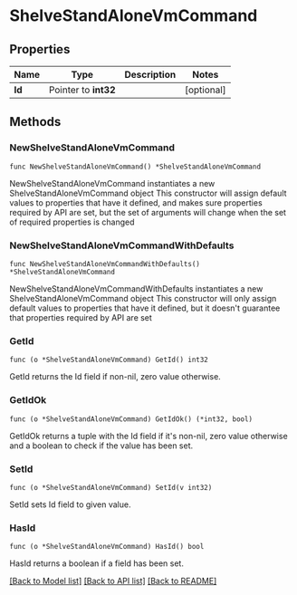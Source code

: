 # ShelveStandAloneVmCommand

## Properties

Name | Type | Description | Notes
------------ | ------------- | ------------- | -------------
**Id** | Pointer to **int32** |  | [optional] 

## Methods

### NewShelveStandAloneVmCommand

`func NewShelveStandAloneVmCommand() *ShelveStandAloneVmCommand`

NewShelveStandAloneVmCommand instantiates a new ShelveStandAloneVmCommand object
This constructor will assign default values to properties that have it defined,
and makes sure properties required by API are set, but the set of arguments
will change when the set of required properties is changed

### NewShelveStandAloneVmCommandWithDefaults

`func NewShelveStandAloneVmCommandWithDefaults() *ShelveStandAloneVmCommand`

NewShelveStandAloneVmCommandWithDefaults instantiates a new ShelveStandAloneVmCommand object
This constructor will only assign default values to properties that have it defined,
but it doesn't guarantee that properties required by API are set

### GetId

`func (o *ShelveStandAloneVmCommand) GetId() int32`

GetId returns the Id field if non-nil, zero value otherwise.

### GetIdOk

`func (o *ShelveStandAloneVmCommand) GetIdOk() (*int32, bool)`

GetIdOk returns a tuple with the Id field if it's non-nil, zero value otherwise
and a boolean to check if the value has been set.

### SetId

`func (o *ShelveStandAloneVmCommand) SetId(v int32)`

SetId sets Id field to given value.

### HasId

`func (o *ShelveStandAloneVmCommand) HasId() bool`

HasId returns a boolean if a field has been set.


[[Back to Model list]](../README.md#documentation-for-models) [[Back to API list]](../README.md#documentation-for-api-endpoints) [[Back to README]](../README.md)


